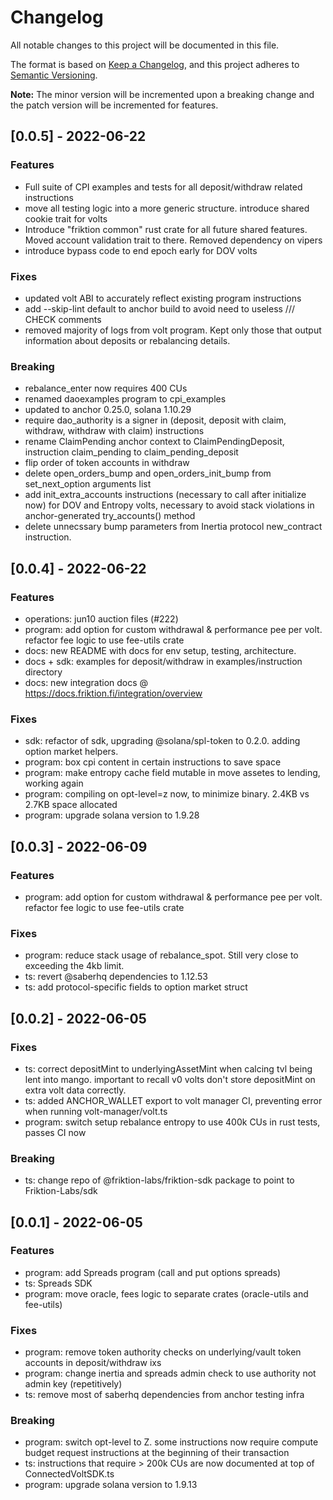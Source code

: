 # Changelog

All notable changes to this project will be documented in this file.

The format is based on [Keep a Changelog](https://keepachangelog.com/en/1.0.0/),
and this project adheres to [Semantic Versioning](https://semver.org/spec/v2.0.0.html).

**Note:** The minor version will be incremented upon a breaking change and the patch version will be incremented for features.

## [0.0.5] - 2022-06-22

### Features

- Full suite of CPI examples and tests for all deposit/withdraw related instructions
- move all testing logic into a more generic structure. introduce shared cookie trait for volts
- Introduce "friktion common" rust crate for all future shared features. Moved account validation trait to there. Removed dependency on vipers
- introduce bypass code to end epoch early for DOV volts

### Fixes

- updated volt ABI to accurately reflect existing program instructions
- add --skip-lint default to anchor build to avoid need to useless /// CHECK comments
- removed majority of logs from volt program. Kept only those that output information about deposits or rebalancing details.

### Breaking

- rebalance_enter now requires 400 CUs
- renamed daoexamples program to cpi_examples
- updated to anchor 0.25.0, solana 1.10.29
- require dao_authority is a signer in (deposit, deposit with claim, withdraw, withdraw with claim) instructions
- rename ClaimPending anchor context to ClaimPendingDeposit, instruction claim_pending to claim_pending_deposit
- flip order of token accounts in withdraw
- delete open_orders_bump and open_orders_init_bump from set_next_option arguments list
- add init_extra_accounts instructions (necessary to call after initialize now) for DOV and Entropy volts, necessary to avoid stack violations in anchor-generated try_accounts() method
- delete unnecssary bump parameters from Inertia protocol new_contract instruction.

## [0.0.4] - 2022-06-22

### Features

- operations: jun10 auction files (#222)
- program: add option for custom withdrawal & performance pee per volt. refactor fee logic to use fee-utils crate
- docs: new README with docs for env setup, testing, architecture.
- docs + sdk: examples for deposit/withdraw in examples/instruction directory
- docs: new integration docs @ https://docs.friktion.fi/integration/overview

### Fixes

- sdk: refactor of sdk, upgrading @solana/spl-token to 0.2.0. adding option market helpers.
- program: box cpi content in certain instructions to save space
- program: make entropy cache field mutable in move assetes to lending, working again
- program: compiling on opt-level=z now, to minimize binary. 2.4KB vs 2.7KB space allocated
- program: upgrade solana version to 1.9.28

## [0.0.3] - 2022-06-09

### Features

- program: add option for custom withdrawal & performance pee per volt. refactor fee logic to use fee-utils crate

### Fixes

- program: reduce stack usage of rebalance_spot. Still very close to exceeding the 4kb limit.
- ts: revert @saberhq dependencies to 1.12.53
- ts: add protocol-specific fields to option market struct

## [0.0.2] - 2022-06-05

### Fixes

- ts: correct depositMint to underlyingAssetMint when calcing tvl being lent into mango. important to recall v0 volts don't store depositMint on extra volt data correctly.
- ts: added ANCHOR_WALLET export to volt manager CI, preventing error when running volt-manager/volt.ts
- program: switch setup rebalance entropy to use 400k CUs in rust tests, passes CI now

### Breaking

- ts: change repo of @friktion-labs/friktion-sdk package to point to Friktion-Labs/sdk

## [0.0.1] - 2022-06-05

### Features

- program: add Spreads program (call and put options spreads)
- ts: Spreads SDK
- program: move oracle, fees logic to separate crates (oracle-utils and fee-utils)

### Fixes

- program: remove token authority checks on underlying/vault token accounts in deposit/withdraw ixs
- program: change inertia and spreads admin check to use authority not admin key (repetitively)
- ts: remove most of saberhq dependencies from anchor testing infra

### Breaking

- program: switch opt-level to Z. some instructions now require compute budget request instructions at the beginning of their transaction
- ts: instructions that require > 200k CUs are now documented at top of ConnectedVoltSDK.ts
- program: upgrade solana version to 1.9.13
